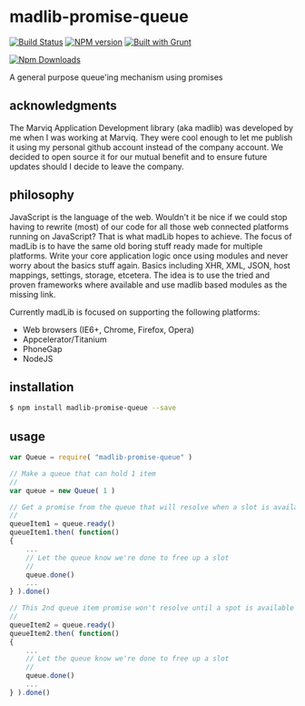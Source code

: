 # madlib-promise-queue
[![Build Status](https://travis-ci.org/Qwerios/madlib-promise-queue.svg?branch=master)](https://travis-ci.org/Qwerios/madlib-promise-queue) [![NPM version](https://badge.fury.io/js/madlib-promise-queue.png)](http://badge.fury.io/js/madlib-promise-queue) [![Built with Grunt](https://cdn.gruntjs.com/builtwith.png)](http://gruntjs.com/)

[![Npm Downloads](https://nodei.co/npm/madlib-promise-queue.png?downloads=true&stars=true)](https://nodei.co/npm/madlib-promise-queue.png?downloads=true&stars=true)

A general purpose queue'ing mechanism using promises


## acknowledgments
The Marviq Application Development library (aka madlib) was developed by me when I was working at Marviq. They were cool enough to let me publish it using my personal github account instead of the company account. We decided to open source it for our mutual benefit and to ensure future updates should I decide to leave the company.


## philosophy
JavaScript is the language of the web. Wouldn't it be nice if we could stop having to rewrite (most) of our code for all those web connected platforms running on JavaScript? That is what madLib hopes to achieve. The focus of madLib is to have the same old boring stuff ready made for multiple platforms. Write your core application logic once using modules and never worry about the basics stuff again. Basics including XHR, XML, JSON, host mappings, settings, storage, etcetera. The idea is to use the tried and proven frameworks where available and use madlib based modules as the missing link.

Currently madLib is focused on supporting the following platforms:

* Web browsers (IE6+, Chrome, Firefox, Opera)
* Appcelerator/Titanium
* PhoneGap
* NodeJS


## installation
```bash
$ npm install madlib-promise-queue --save
```

## usage
```javascript
var Queue = require( "madlib-promise-queue" )

// Make a queue that can hold 1 item
//
var queue = new Queue( 1 )

// Get a promise from the queue that will resolve when a slot is available
//
queueItem1 = queue.ready()
queueItem1.then( function()
{
    ...
    // Let the queue know we're done to free up a slot
    //
    queue.done()
    ...
} ).done()

// This 2nd queue item promise won't resolve until a spot is available in the queue
//
queueItem2 = queue.ready()
queueItem2.then( function()
{
    ...
    // Let the queue know we're done to free up a slot
    //
    queue.done()
    ...
} ).done()
```